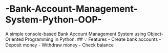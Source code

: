 # -Bank-Account-Management-System-Python-OOP-
A simple console-based Bank Account Management System using Object-Oriented Programming in Python.  ## 💡 Features - Create bank accounts - Deposit money - Withdraw money - Check balance
